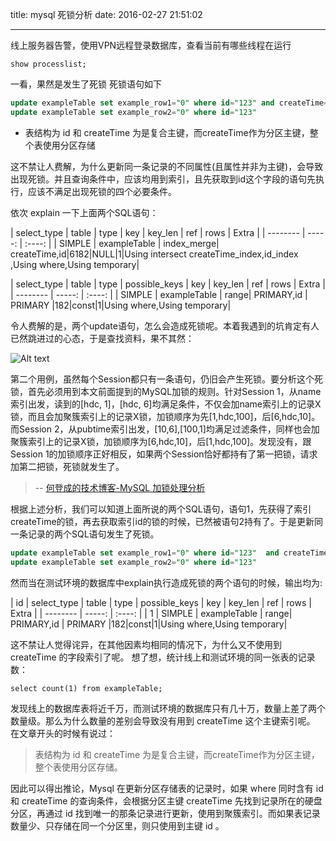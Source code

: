 title: mysql 死锁分析
date: 2016-02-27 21:51:02

---

线上服务器告警，使用VPN远程登录数据库，查看当前有哪些线程在运行
```
show processlist;
```
一看，果然是发生了死锁
死锁语句如下

```sql
update exampleTable set example_row1="0" where id="123" and createTime="2016-02-01 00:00:00"
update exampleTable set example_row2="0" where id="123"
```
* 表结构为 id 和 createTime 为是复合主键，而createTime作为分区主键，整个表使用分区存储

这不禁让人费解，为什么更新同一条记录的不同属性(且属性并非为主键)，会导致出现死锁。并且查询条件中，应该均用到索引，且先获取到id这个字段的语句先执行，应该不满足出现死锁的四个必要条件。

依次 explain  一下上面两个SQL语句：


| select_type | table  | type | key | key_len | ref | rows | Extra |
| --------   | -----:  | :----:  |
| SIMPLE | exampleTable | index_merge| createTime,id|6182|NULL|1|Using intersect createTime_index,id_index ,Using where,Using temporary|

| select_type | table  | type | possible_keys | key | key_len | ref | rows | Extra |
| --------   | -----:  | :----:  |
| SIMPLE | exampleTable | range| PRIMARY,id | PRIMARY |182|const|1|Using where,Using temporary|

令人费解的是，两个update语句，怎么会造成死锁呢。本着我遇到的坑肯定有人已然跳进过的心态，于是查找资料，果不其然：

 ![Alt text](http://pic.yupoo.com/hedengcheng/DnJ6S9J0/medish.jpg)
> 
第二个用例，虽然每个Session都只有一条语句，仍旧会产生死锁。要分析这个死锁，首先必须用到本文前面提到的MySQL加锁的规则。针对Session 1，从name索引出发，读到的[hdc, 1]，[hdc, 6]均满足条件，不仅会加name索引上的记录X锁，而且会加聚簇索引上的记录X锁，加锁顺序为先[1,hdc,100]，后[6,hdc,10]。而Session 2，从pubtime索引出发，[10,6],[100,1]均满足过滤条件，同样也会加聚簇索引上的记录X锁，加锁顺序为[6,hdc,10]，后[1,hdc,100]。发现没有，跟Session 1的加锁顺序正好相反，如果两个Session恰好都持有了第一把锁，请求加第二把锁，死锁就发生了。
 > -- [何登成的技术博客-MySQL 加锁处理分析](http://hedengcheng.com/?p=771)

根据上述分析，我们可以知道上面所说的两个SQL语句，语句1，先获得了索引createTime的锁，再去获取索引id的锁的时候，已然被语句2持有了。于是更新同一条记录的两个SQL语句发生了死锁。
```sql
update exampleTable set example_row1="0" where id="123"  and createTime="2016-02-01 00:00:00"
update exampleTable set example_row2="0" where id="123"
```
然而当在测试环境的数据库中explain执行造成死锁的两个语句的时候，输出均为:

| id | select_type | table  | type | possible_keys | key | key_len | ref | rows | Extra |
| --------   | -----:  | :----:  |
| 1 | SIMPLE | exampleTable | range| PRIMARY,id | PRIMARY |182|const|1|Using where,Using temporary|

这不禁让人觉得诧异，在其他因素均相同的情况下，为什么又不使用到 createTime 的字段索引了呢。
想了想，统计线上和测试环境的同一张表的记录数：
```
select count(1) from exampleTable;
```
发现线上的数据库表将近千万，而测试环境的数据库只有几十万，数量上差了两个数量级。那么为什么数量的差别会导致没有用到 createTime 这个主键索引呢。
在文章开头的时候有说过：
>表结构为 id 和 createTime 为是复合主键，而createTime作为分区主键，整个表使用分区存储。

因此可以得出推论，Mysql 在更新分区存储表的记录时，如果 where 同时含有 id 和 createTime 的查询条件，会根据分区主键 createTime 先找到记录所在的硬盘分区，再通过 id 找到唯一的那条记录进行更新，使用到聚簇索引。而如果表记录数量少、只存储在同一个分区里，则只使用到主键 id 。

